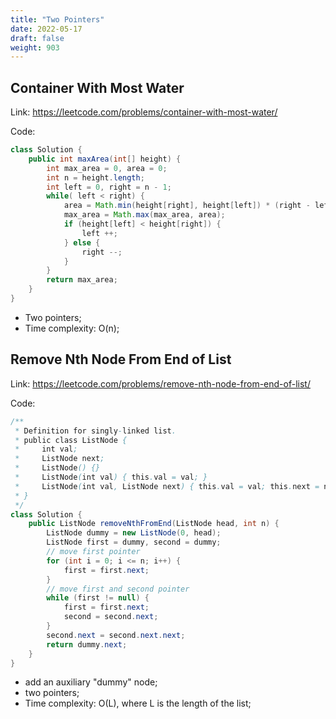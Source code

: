 ```yaml
---
title: "Two Pointers"
date: 2022-05-17
draft: false
weight: 903
---
```


## Container With Most Water

Link: https://leetcode.com/problems/container-with-most-water/

Code:

```java
class Solution {
    public int maxArea(int[] height) {
        int max_area = 0, area = 0;
        int n = height.length;
        int left = 0, right = n - 1;
        while( left < right) {
            area = Math.min(height[right], height[left]) * (right - left);
            max_area = Math.max(max_area, area);
            if (height[left] < height[right]) {
                left ++;
            } else {
                right --;
            }
        }
        return max_area;
    }
}
```

* Two pointers;
* Time complexity: O(n);

## Remove Nth Node From End of List

Link: https://leetcode.com/problems/remove-nth-node-from-end-of-list/

Code:

```java
/**
 * Definition for singly-linked list.
 * public class ListNode {
 *     int val;
 *     ListNode next;
 *     ListNode() {}
 *     ListNode(int val) { this.val = val; }
 *     ListNode(int val, ListNode next) { this.val = val; this.next = next; }
 * }
 */
class Solution {
    public ListNode removeNthFromEnd(ListNode head, int n) {
        ListNode dummy = new ListNode(0, head);
        ListNode first = dummy, second = dummy;
        // move first pointer
        for (int i = 0; i <= n; i++) {
            first = first.next;
        }
        // move first and second pointer
        while (first != null) {
            first = first.next;
            second = second.next;
        }
        second.next = second.next.next;
        return dummy.next;
    }
}
```

* add an auxiliary "dummy" node;
* two pointers;
* Time complexity: O(L), where L is the length of the list;
